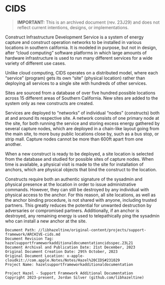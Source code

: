 # CIDS

> **IMPORTANT:** This is an archived document (rev. 23J29) and does not reflect current intentions, designs, or implementations.

Construct Infrastructure Development Service is a system of energy capture and construct operation networks to be installed in various locations in southern california. It is modeled in purpose, but not in design, after “cloud computing” software platforms in which large amounts of hardware infrastructure is used to run many different services for a wide variety of different use cases.

Unlike cloud computing, CIDS operates on a distributed model, where each “service” (program) gets its own “site” (physical location) rather than deploying all services to a single site with hundreds of other services.

Sites are sourced from a database of over five hundred possible locations across 15 different areas of Southern California. New sites are added to the system only as new constructs are created. 

Services are deployed to “networks” of individual “nodes” (constructs) both at and around its respective site. A network consists of one primary node at the site, for both running the service and storing excess energy gathered by several capture nodes, which are deployed in a chain-like layout going from the main site, to more busy public locations close by, such as a bus stop, or strip mall. Capture nodes cannot be more than 600ft apart from one another.

When a new construct is ready to be deployed, a site location is selected from the database and studied for possible sites of capture nodes. When time is available, a physical visit is made to the site for installation of anchors, which are physical objects that bind the construct to the location. 

Constructs require both an authentic signature of the sysadmin and physical presence at the location in order to issue administrative commands. However, they can still be destroyed by any individual with physical access to the anchor. For this reason, all site locations, as well as the anchor binding procedure, is not shared with anyone, including trusted partners. This greatly reduces the potential for unwanted destruction by adversaries or compromised partners. Additionally, if an anchor is destroyed, any remaining energy is used to telepathically ping the sysadmin who can install a new anchor at the site.

```
Document Path: //libhazeltine/original-content/projects/support-framework/ARCHIVE-cids.md
Document Revision Tag: hazelsupportframeworkadditionaldocumentationcidsspec.23L21
Document Archival and Publication Date: 21st December, 2023
Original Document Creation Date: 29th October, 2023
Original Document Location: x-apple-cloudkit://com.apple.Notes/Notes/Hazel%20CIDS#231029
Project Name: hazelsupportframeworkadditionaldocumentation
```

```
Project Hazel - Support Framework Additional Documentation
Copyright 2023-present, Jordan Silver (github.com/libhazeltine)
```